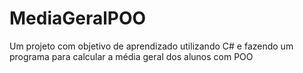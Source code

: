 # MediaGeralPOO

Um projeto com objetivo de aprendizado utilizando C# e fazendo um programa para calcular a média geral dos alunos com POO
